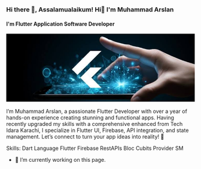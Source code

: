 ### Hi there 👋, Assalamualaikum! Hi👋 I'm Muhammad Arslan
#### I'm Flutter Application Software Developer
![I'm Flutter Application Software Developer](https://github.com/marslanflutterdev1/marslanflutterdev1/blob/main/Screenshot%202024-08-19%20202753.png)

I’m Muhammad Arslan, a passionate Flutter Developer with over a year of hands-on experience creating stunning and functional apps. Having recently upgraded my skills with a comprehensive enhanced from Tech Idara Karachi, I specialize in Flutter UI, Firebase, API integration, and state management. Let’s connect to turn your app ideas into reality! 🚀

Skills: Dart Language Flutter Firebase RestAPIs Bloc Cubits Provider SM

- 🔭 I’m currently working on this page. 





